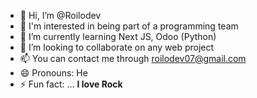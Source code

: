 - 👋 Hi, I’m @Roilodev
- 👀 I'm interested in being part of a programming team
- 🌱 I’m currently learning Next JS, Odoo (Python)
- 💞️ I’m looking to collaborate on any web project
- 📫 You can contact me through roilodev07@gmail.com
- 😄 Pronouns: He
- ⚡ Fun fact: ... <b>I love Rock</b> 

<!---
Roilodev/Roilodev is a ✨ special ✨ repository because its `README.md` (this file) appears on your GitHub profile.
You can click the Preview link to take a look at your changes.
--->
